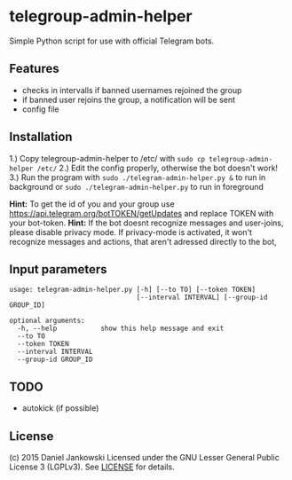 telegroup-admin-helper
=====================

Simple Python script for use with official Telegram bots.


Features
--------

- checks in intervalls if banned usernames rejoined the group
- if banned user rejoins the group, a notification will be sent
- config file


Installation
------------

1.) Copy telegroup-admin-helper to /etc/ with `sudo cp telegroup-admin-helper /etc/`
2.) Edit the config properly, otherwise the bot doesn't work!
3.) Run the program with `sudo ./telegram-admin-helper.py &` to run in background or
    `sudo ./telegram-admin-helper.py` to run in foreground

**Hint:** To get the id of you and your group use https://api.telegram.org/botTOKEN/getUpdates and replace TOKEN with your bot-token.
**Hint:** If the bot doesnt recognize messages and user-joins, please disable privacy mode. If privacy-mode is activated, it won't recognize messages and actions, that aren't adressed directly to the bot,


Input parameters
----------------

```
usage: telegram-admin-helper.py [-h] [--to TO] [--token TOKEN]
                                [--interval INTERVAL] [--group-id GROUP_ID]

optional arguments:
  -h, --help           show this help message and exit
  --to TO
  --token TOKEN
  --interval INTERVAL
  --group-id GROUP_ID

```


TODO
----

- autokick (if possible)


License
-------

(c) 2015 Daniel Jankowski
Licensed under the GNU Lesser General Public License 3 (LGPLv3). See [LICENSE](./LICENSE) for details.
